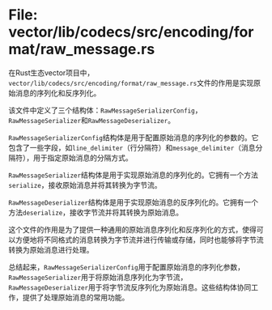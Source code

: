 # File: vector/lib/codecs/src/encoding/format/raw_message.rs

在Rust生态vector项目中，`vector/lib/codecs/src/encoding/format/raw_message.rs`文件的作用是实现原始消息的序列化和反序列化。

该文件中定义了三个结构体：`RawMessageSerializerConfig`，`RawMessageSerializer`和`RawMessageDeserializer`。

`RawMessageSerializerConfig`结构体是用于配置原始消息的序列化的参数的。它包含了一些字段，如`line_delimiter`（行分隔符）和`message_delimiter`（消息分隔符），用于指定原始消息的分隔方式。

`RawMessageSerializer`结构体是用于实现原始消息的序列化的。它拥有一个方法`serialize`，接收原始消息并将其转换为字节流。

`RawMessageDeserializer`结构体是用于实现原始消息的反序列化的。它拥有一个方法`deserialize`，接收字节流并将其转换为原始消息。

这个文件的作用是为了提供一种通用的原始消息序列化和反序列化的方式，使得可以方便地将不同格式的消息转换为字节流并进行传输或存储，同时也能够将字节流转换为原始消息进行处理。

总结起来，`RawMessageSerializerConfig`用于配置原始消息的序列化参数，`RawMessageSerializer`用于将原始消息序列化为字节流，`RawMessageDeserializer`用于将字节流反序列化为原始消息。这些结构体协同工作，提供了处理原始消息的常用功能。

